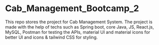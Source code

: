 # Cab_Management_Bootcamp_2
This repo stores the project for Cab Management System. The project is made with the help of techs such as Spring boot, core Java, JS, React.js, MySQL, Postman for testing the APIs, material UI and material icons for better UI and icons &amp; tailwind CSS for styling.
